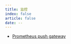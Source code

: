 ```yaml
---
title: 监控
index: false
article: false
date: --
---
```


- [Prometheus push gateway](Prometheus%20push%20gateway.md)